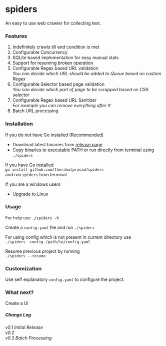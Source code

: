 # spiders
An easy to use web crawler for collecting text. 

### Features
1. Indefinitely crawls till end condition is met
2. Configurable Concurrency  
3. SQLite based implementation for easy manual stats
4. Support for resuming broken operation
5. Configurable Regex based URL validation  
_You can decide which URL should be added to Queue based on custom Regex_
6. Configurable Selector based page validation  
_You can decide which part of page to be scrapped based on CSS selector_
7. Configurable Regex based URL Sanitizer  
_For example you can remove everything after #_
8. Batch URL processing  

### Installation
If you do not have Go installed (Recommended)  
- Download latest binaries from [release page](https://github.com/therahulprasad/spiders/releases)  
- Copy binaries to executable PATH or run directly from terminal using `./spiders`  

If you have Go installed  
`go install github.com/therahulprasad/spiders`  
and run `spiders` from terminal  

If you are a windows users  
- Upgrade to Linux  

### Usage
For help use
`./spiders -h`

Create a `config.yaml` file and run 
`./spiders`
    
For using config which is not present in current directory use  
`./spiders -config /path/to/config.yaml`

Resume previous project by running   
`./spiders --resume`  

### Customization
Use self explanatory `config.yaml` to configure the project.

### What next?  
Create a UI

##### Change Log
_v0.1 Initial Release_  
_v0.2_  
_v0.3 Batch Processing_
